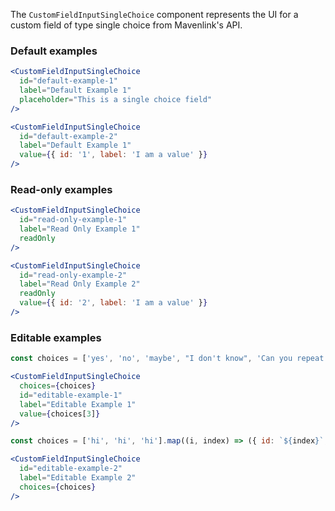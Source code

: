 The `CustomFieldInputSingleChoice` component represents the UI for a custom field of type single choice from Mavenlink's API.

### Default examples

```jsx
<CustomFieldInputSingleChoice
  id="default-example-1"
  label="Default Example 1"
  placeholder="This is a single choice field"
/>

<CustomFieldInputSingleChoice
  id="default-example-2"
  label="Default Example 1"
  value={{ id: '1', label: 'I am a value' }}
/>
```

### Read-only examples

```jsx
<CustomFieldInputSingleChoice
  id="read-only-example-1"
  label="Read Only Example 1"
  readOnly
/>

<CustomFieldInputSingleChoice
  id="read-only-example-2"
  label="Read Only Example 2"
  readOnly
  value={{ id: '2', label: 'I am a value' }}
/>
```

### Editable examples

```jsx
const choices = ['yes', 'no', 'maybe', "I don't know", 'Can you repeat the question?'].map(i => ({ id: i, label: i }));

<CustomFieldInputSingleChoice
  choices={choices}
  id="editable-example-1"
  label="Editable Example 1"
  value={choices[3]}
/>
```

```jsx
const choices = ['hi', 'hi', 'hi'].map((i, index) => ({ id: `${index}`, label: i }));

<CustomFieldInputSingleChoice
  id="editable-example-2"
  label="Editable Example 2"
  choices={choices}
/>
```
